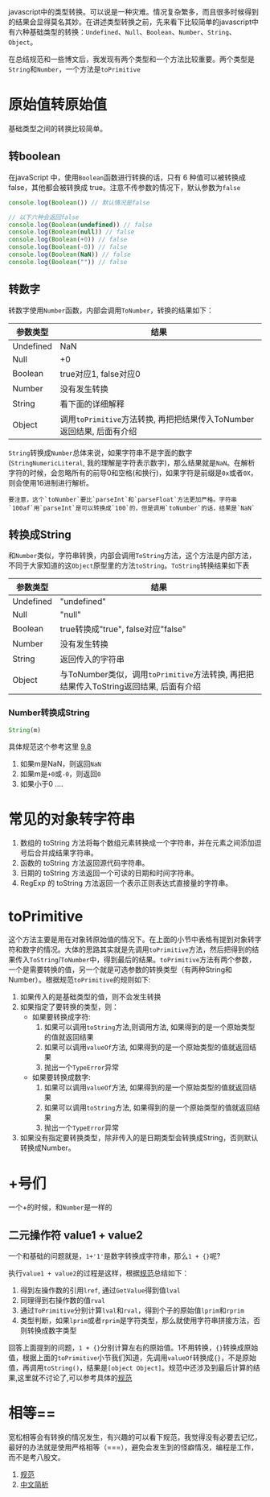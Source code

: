 javascript中的类型转换。可以说是一种灾难。情况复杂繁多，而且很多时候得到的结果会显得莫名其妙。在讲述类型转换之前，先来看下比较简单的javascript中有六种基础类型的转换：`Undefined`、`Null`、`Boolean`、`Number`、`String`、`Object`。

在总结规范和一些博文后，我发现有两个类型和一个方法比较重要。两个类型是`String`和`Number`，一个方法是`toPrimitive`

# 原始值转原始值

基础类型之间的转换比较简单。

## 转boolean

在javaScript 中，使用`Boolean`函数进行转换的话，只有 6 种值可以被转换成 false，其他都会被转换成 true。注意不传参数的情况下，默认参数为`false`

```javascript
console.log(Boolean()) // 默认情况是false

// 以下六种会返回false
console.log(Boolean(undefined)) // false
console.log(Boolean(null)) // false
console.log(Boolean(+0)) // false
console.log(Boolean(-0)) // false
console.log(Boolean(NaN)) // false
console.log(Boolean("")) // false
```


## 转数字

转数字使用`Number`函数，内部会调用`ToNumber`，转换的结果如下：

| 参数类型 |  结果  |
|---|---|
| Undefined  |  NaN |
| Null  |  +0 |
| Boolean  |  true对应1, false对应0 |
| Number  |  没有发生转换 |
| String  |  看下面的详细解释 |
| Object  |  调用`toPrimitive`方法转换, 再把把结果传入ToNumber返回结果, 后面有介绍 |

`String`转换成`Number`总体来说，如果字符串不是字面的数字(`StringNumericLiteral`, 我的理解是字符表示数字)，那么结果就是`NaN`。在解析字符的时候，会忽略所有的前导0和空格(和换行)，如果字符是前缀是`0x`或者`0X`，则会使用16进制进行解析。

    要注意，这个`toNumber`要比`parseInt`和`parseFloat`方法更加严格。字符串`100af`用`parseInt`是可以转换成`100`的，但是调用`toNumber`的话，结果是`NaN`


## 转换成String

和`Number`类似，字符串转换，内部会调用`ToString`方法，这个方法是内部方法，不同于大家知道的这`Object`原型里的方法`toString`。`ToString`转换结果如下表


| 参数类型 |  结果  |
|---|---|
| Undefined  |  "undefined" |
| Null  |  	"null" |
| Boolean  |  true转换成"true", false对应"false" |
| Number  |  没有发生转换 |
| String  |  返回传入的字符串 |
| Object  |  与ToNumber类似，调用`toPrimitive`方法转换, 再把把结果传入ToString返回结果, 后面有介绍 |


### Number转换成String

```javascript
String(m)
```

具体规范这个参考这里 [9.8](https://es5.github.io/#x9.8)


1. 如果m是NaN，则返回`NaN`
2. 如果m是`+0`或`-0`，则返回`0`
3. 如果小于0
....

# 常见的对象转字符串

1. 数组的 toString 方法将每个数组元素转换成一个字符串，并在元素之间添加逗号后合并成结果字符串。
2. 函数的 toString 方法返回源代码字符串。
3. 日期的 toString 方法返回一个可读的日期和时间字符串。
4. RegExp 的 toString 方法返回一个表示正则表达式直接量的字符串。

# toPrimitive

这个方法主要是用在对象转原始值的情况下。在上面的小节中表格有提到对象转字符和数字的情况。大体的思路其实就是先调用`toPrimitive`方法，然后把得到的结果传入`ToString`/`ToNumber`中，得到最后的结果。`toPrimitive`方法有两个参数，一个是需要转换的值，另一个就是可选参数的转换类型（有两种String和Number）。根据规范`toPrimitive`的规则如下:

1. 如果传入的是基础类型的值，则不会发生转换
2. 如果指定了要转换的类型，则：
    - 如果要转换成字符:
        1. 如果可以调用`toString`方法,则调用方法, 如果得到的是一个原始类型的值就返回结果
        2. 如果可以调用`valueOf`方法, 如果得到的是一个原始类型的值就返回结果
        3. 抛出一个`TypeError`异常
    - 如果要转换成数字:
        1. 如果可以调用`valueOf`方法, 如果得到的是一个原始类型的值就返回结果
        2. 如果可以调用`toString`方法, 如果得到的是一个原始类型的值就返回结果
        3. 抛出一个`TypeError`异常
3. 如果没有指定要转换类型，除非传入的是日期类型会转换成String，否则默认转换成Number。

# +号们

一个+的时候，和`Number`是一样的

## 二元操作符 value1 + value2

一个和基础的问题就是，`1+'1'`是数字转换成字符串，那么`1 + {}`呢?

执行`value1 + value2`的过程是这样，根据[规范](https://es5.github.io/#x11.6.1)总结如下：

1. 得到左操作数的引用`lref`, 通过`GetValue`得到值`lval`
2. 同理得到右操作数的值`rval`
3. 通过`ToPrimitive`分别计算`lval`和`rval`，得到个子的原始值`lprim`和`rprim`
4. 类型判断，如果`lprim`或者`rprim`是字符类型，那么就使用字符串拼接方法，否则转换成数字类型

回答上面提到的问题，`1 + {}`分别计算左右的原始值。1不用转换，`{}`转换成原始值，根据上面的`toPrimitive`小节我们知道，先调用`valueOf`转换成`{}`，不是原始值，再调用`toString()`，结果是`[object Object]`。规范中还涉及到最后计算的结果,这里就不讨论了,可以参考具体的[规范](https://es5.github.io/#x11.6.1)

# 相等==

宽松相等会有转换的情况发生，有兴趣的可以看下规范，我觉得没有必要去记忆，最好的办法就是使用严格相等（===），避免会发生到的怪癖情况，编程是工作，而不是考八股文。

1. [规范](https://es5.github.io/#x11.9.3)
2. [中文简析](https://github.com/mqyqingfeng/Blog/issues/164)
